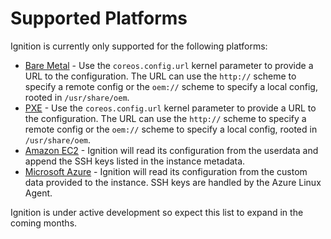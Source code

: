 # Supported Platforms #

Ignition is currently only supported for the following platforms:

- [Bare Metal](https://coreos.com/os/docs/latest/installing-to-disk.html) - Use
  the `coreos.config.url` kernel parameter to provide a URL to the
  configuration. The URL can use the `http://` scheme to specify a remote
  config or the `oem://` scheme to specify a local config, rooted in
  `/usr/share/oem`.
- [PXE](https://coreos.com/os/docs/latest/booting-with-pxe.html) - Use the
  `coreos.config.url` kernel parameter to provide a URL to the configuration.
  The URL can use the `http://` scheme to specify a remote config or the
  `oem://` scheme to specify a local config, rooted in `/usr/share/oem`.
- [Amazon EC2](https://coreos.com/os/docs/latest/booting-on-ec2.html) -
  Ignition will read its configuration from the userdata and append the SSH
  keys listed in the instance metadata.
- [Microsoft Azure](https://coreos.com/os/docs/latest/booting-on-azure.html) -
  Ignition will read its configuration from the custom data provided to the
  instance. SSH keys are handled by the Azure Linux Agent.

Ignition is under active development so expect this list to expand in the
coming months.
